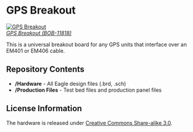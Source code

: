 GPS Breakout
========================================

[![GPS Breakout](https://dlnmh9ip6v2uc.cloudfront.net//images/products/1/1/8/1/8/11818-01.jpg)  
*GPS Breakout (BOB-11818)*](https://www.sparkfun.com/products/11818)

This is a universal breakout board for any GPS units that interface over an EM401 or EM406 cable. 

Repository Contents
-------------------
* **/Hardware** - All Eagle design files (.brd, .sch)
* **/Production Files** - Test bed files and production panel files

License Information
-------------------
The hardware is released under [Creative Commons Share-alike 3.0](http://creativecommons.org/licenses/by-sa/3.0/).  
